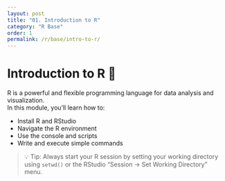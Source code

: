 ```yaml
---
layout: post
title: "01. Introduction to R"
category: "R Base"
order: 1
permalink: /r/base/intro-to-r/
---
```


# Introduction to R 🧠

R is a powerful and flexible programming language for data analysis and visualization.  
In this module, you’ll learn how to:

- Install R and RStudio  
- Navigate the R environment  
- Use the console and scripts  
- Write and execute simple commands  

> 💡 Tip: Always start your R session by setting your working directory using `setwd()` or the RStudio “Session → Set Working Directory” menu.
